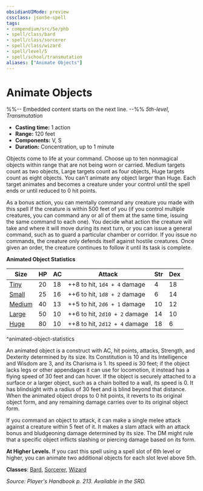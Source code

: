 ```yaml
---
obsidianUIMode: preview
cssclass: json5e-spell
tags:
- compendium/src/5e/phb
- spell/class/bard
- spell/class/sorcerer
- spell/class/wizard
- spell/level/5
- spell/school/transmutation
aliases: ["Animate Objects"]
---
```

# Animate Objects
%%-- Embedded content starts on the next line. --%%
*5th-level, Transmutation*  

- **Casting time:** 1 action
- **Range:** 120 feet
- **Components:** V, S
- **Duration:** Concentration, up to 1 minute

Objects come to life at your command. Choose up to ten nonmagical objects within range that are not being worn or carried. Medium targets count as two objects, Large targets count as four objects, Huge targets count as eight objects. You can't animate any object larger than Huge. Each target animates and becomes a creature under your control until the spell ends or until reduced to 0 hit points.

As a bonus action, you can mentally command any creature you made with this spell if the creature is within 500 feet of you (if you control multiple creatures, you can command any or all of them at the same time, issuing the same command to each one). You decide what action the creature will take and where it will move during its next turn, or you can issue a general command, such as to guard a particular chamber or corridor. If you issue no commands, the creature only defends itself against hostile creatures. Once given an order, the creature continues to follow it until its task is complete.

**Animated Object Statistics**

| Size | HP | AC | Attack | Str | Dex |
|------|----|----|--------|-----|-----|
| [Tiny](/compendium/bestiary/construct/animated-object-tiny.md) | 20 | 18 | ++8 to hit, `1d4 + 4` damage | 4 | 18 |
| [Small](/compendium/bestiary/construct/animated-object-small.md) | 25 | 16 | ++6 to hit, `1d8 + 2` damage | 6 | 14 |
| [Medium](/compendium/bestiary/construct/animated-object-medium.md) | 40 | 13 | ++5 to hit, `2d6 + 1` damage | 10 | 12 |
| [Large](/compendium/bestiary/construct/animated-object-large.md) | 50 | 10 | ++6 to hit, `2d10 + 2` damage | 14 | 10 |
| [Huge](/compendium/bestiary/construct/animated-object-huge.md) | 80 | 10 | ++8 to hit, `2d12 + 4` damage | 18 | 6 |
^animated-object-statistics

An animated object is a construct with AC, hit points, attacks, Strength, and Dexterity determined by its size. Its Constitution is 10 and its Intelligence and Wisdom are 3, and its Charisma is 1. Its speed is 30 feet; if the object lacks legs or other appendages it can use for locomotion, it instead has a flying speed of 30 feet and can hover. If the object is securely attached to a surface or a larger object, such as a chain bolted to a wall, its speed is 0. It has blindsight with a radius of 30 feet and is blind beyond that distance. When the animated object drops to 0 hit points, it reverts to its original object form, and any remaining damage carries over to its original object form.

If you command an object to attack, it can make a single melee attack against a creature within 5 feet of it. It makes a slam attack with an attack bonus and bludgeoning damage determined by its size. The DM might rule that a specific object inflicts slashing or piercing damage based on its form.

**At Higher Levels.** If you cast this spell using a spell slot of 6th level or higher, you can animate two additional objects for each slot level above 5th.

**Classes**: [Bard](/compendium/classes/bard.md), [Sorcerer](/compendium/classes/sorcerer.md), [Wizard](/compendium/classes/wizard.md)

*Source: Player's Handbook p. 213. Available in the SRD.*